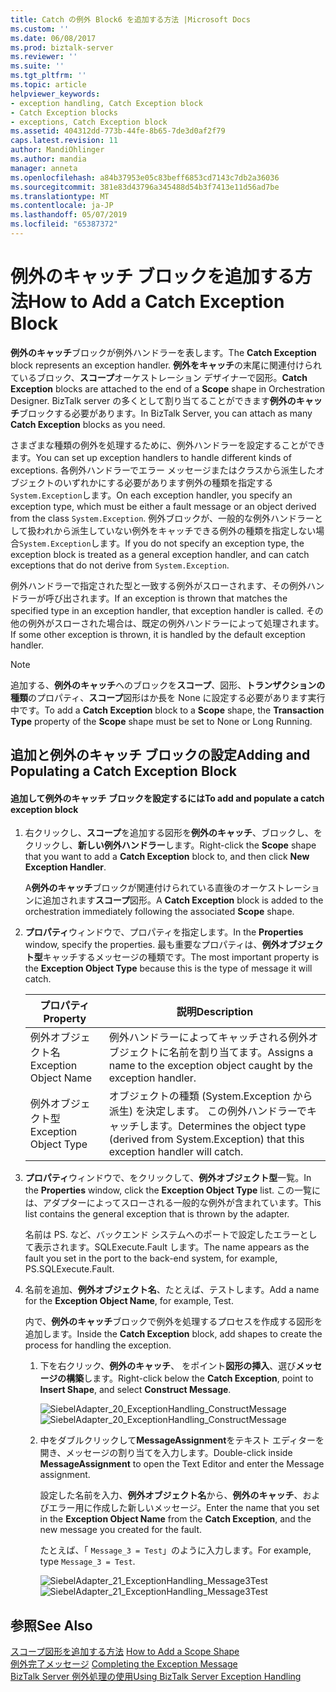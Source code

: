 ```yaml
---
title: Catch の例外 Block6 を追加する方法 |Microsoft Docs
ms.custom: ''
ms.date: 06/08/2017
ms.prod: biztalk-server
ms.reviewer: ''
ms.suite: ''
ms.tgt_pltfrm: ''
ms.topic: article
helpviewer_keywords:
- exception handling, Catch Exception block
- Catch Exception blocks
- exceptions, Catch Exception block
ms.assetid: 404312dd-773b-44fe-8b65-7de3d0af2f79
caps.latest.revision: 11
author: MandiOhlinger
ms.author: mandia
manager: anneta
ms.openlocfilehash: a84b37953e05c83beff6853cd7143c7db2a36036
ms.sourcegitcommit: 381e83d43796a345488d54b3f7413e11d56ad7be
ms.translationtype: MT
ms.contentlocale: ja-JP
ms.lasthandoff: 05/07/2019
ms.locfileid: "65387372"
---
```

# <a name="how-to-add-a-catch-exception-block"></a><span data-ttu-id="125c4-102">例外のキャッチ ブロックを追加する方法</span><span class="sxs-lookup"><span data-stu-id="125c4-102">How to Add a Catch Exception Block</span></span>
<span data-ttu-id="125c4-103">**例外のキャッチ**ブロックが例外ハンドラーを表します。</span><span class="sxs-lookup"><span data-stu-id="125c4-103">The **Catch Exception** block represents an exception handler.</span></span> <span data-ttu-id="125c4-104">**例外をキャッチ**の末尾に関連付けられているブロック、**スコープ**オーケストレーション デザイナーで図形。</span><span class="sxs-lookup"><span data-stu-id="125c4-104">**Catch Exception** blocks are attached to the end of a **Scope** shape in Orchestration Designer.</span></span> <span data-ttu-id="125c4-105">BizTalk server の多くとして割り当てることができます**例外のキャッチ**ブロックする必要があります。</span><span class="sxs-lookup"><span data-stu-id="125c4-105">In BizTalk Server, you can attach as many **Catch Exception** blocks as you need.</span></span>  
  
 <span data-ttu-id="125c4-106">さまざまな種類の例外を処理するために、例外ハンドラーを設定することができます。</span><span class="sxs-lookup"><span data-stu-id="125c4-106">You can set up exception handlers to handle different kinds of exceptions.</span></span> <span data-ttu-id="125c4-107">各例外ハンドラーでエラー メッセージまたはクラスから派生したオブジェクトのいずれかにする必要があります例外の種類を指定する`System.Exception`します。</span><span class="sxs-lookup"><span data-stu-id="125c4-107">On each exception handler, you specify an exception type, which must be either a fault message or an object derived from the class `System.Exception`.</span></span> <span data-ttu-id="125c4-108">例外ブロックが、一般的な例外ハンドラーとして扱われから派生していない例外をキャッチできる例外の種類を指定しない場合`System.Exception`します。</span><span class="sxs-lookup"><span data-stu-id="125c4-108">If you do not specify an exception type, the exception block is treated as a general exception handler, and can catch exceptions that do not derive from `System.Exception`.</span></span>  
  
 <span data-ttu-id="125c4-109">例外ハンドラーで指定された型と一致する例外がスローされます、その例外ハンドラーが呼び出されます。</span><span class="sxs-lookup"><span data-stu-id="125c4-109">If an exception is thrown that matches the specified type in an exception handler, that exception handler is called.</span></span> <span data-ttu-id="125c4-110">その他の例外がスローされた場合は、既定の例外ハンドラーによって処理されます。</span><span class="sxs-lookup"><span data-stu-id="125c4-110">If some other exception is thrown, it is handled by the default exception handler.</span></span>  
  
> [!NOTE]
>  <span data-ttu-id="125c4-111">追加する、**例外のキャッチ**へのブロックを**スコープ**、図形、**トランザクションの種類**のプロパティ、**スコープ**図形はか長を None に設定する必要があります実行中です。</span><span class="sxs-lookup"><span data-stu-id="125c4-111">To add a **Catch Exception** block to a **Scope** shape, the **Transaction Type** property of the **Scope** shape must be set to None or Long Running.</span></span>  
  
## <a name="adding-and-populating-a-catch-exception-block"></a><span data-ttu-id="125c4-112">追加と例外のキャッチ ブロックの設定</span><span class="sxs-lookup"><span data-stu-id="125c4-112">Adding and Populating a Catch Exception Block</span></span>  
  
#### <a name="to-add-and-populate-a-catch-exception-block"></a><span data-ttu-id="125c4-113">追加して例外のキャッチ ブロックを設定するには</span><span class="sxs-lookup"><span data-stu-id="125c4-113">To add and populate a catch exception block</span></span>  
  
1.  <span data-ttu-id="125c4-114">右クリックし、**スコープ**を追加する図形を**例外のキャッチ**、ブロックし、をクリックし、**新しい例外ハンドラー**します。</span><span class="sxs-lookup"><span data-stu-id="125c4-114">Right-click the **Scope** shape that you want to add a **Catch Exception** block to, and then click **New Exception Handler**.</span></span>  
  
     <span data-ttu-id="125c4-115">A**例外のキャッチ**ブロックが関連付けられている直後のオーケストレーションに追加されます**スコープ**図形。</span><span class="sxs-lookup"><span data-stu-id="125c4-115">A **Catch Exception** block is added to the orchestration immediately following the associated **Scope** shape.</span></span>  
  
2.  <span data-ttu-id="125c4-116">**プロパティ**ウィンドウで、プロパティを指定します。</span><span class="sxs-lookup"><span data-stu-id="125c4-116">In the **Properties** window, specify the properties.</span></span> <span data-ttu-id="125c4-117">最も重要なプロパティは、**例外オブジェクト型**キャッチするメッセージの種類です。</span><span class="sxs-lookup"><span data-stu-id="125c4-117">The most important property is the **Exception Object Type** because this is the type of message it will catch.</span></span>  
  
    |<span data-ttu-id="125c4-118">プロパティ</span><span class="sxs-lookup"><span data-stu-id="125c4-118">Property</span></span>|<span data-ttu-id="125c4-119">説明</span><span class="sxs-lookup"><span data-stu-id="125c4-119">Description</span></span>|  
    |--------------|-----------------|  
    |<span data-ttu-id="125c4-120">例外オブジェクト名</span><span class="sxs-lookup"><span data-stu-id="125c4-120">Exception Object Name</span></span>|<span data-ttu-id="125c4-121">例外ハンドラーによってキャッチされる例外オブジェクトに名前を割り当てます。</span><span class="sxs-lookup"><span data-stu-id="125c4-121">Assigns a name to the exception object caught by the exception handler.</span></span>|  
    |<span data-ttu-id="125c4-122">例外オブジェクト型</span><span class="sxs-lookup"><span data-stu-id="125c4-122">Exception Object Type</span></span>|<span data-ttu-id="125c4-123">オブジェクトの種類 (System.Exception から派生) を決定します。 この例外ハンドラーでキャッチします。</span><span class="sxs-lookup"><span data-stu-id="125c4-123">Determines the object type (derived from System.Exception) that this exception handler will catch.</span></span>|  
  
3.  <span data-ttu-id="125c4-124">**プロパティ**ウィンドウで、をクリックして、**例外オブジェクト型**一覧。</span><span class="sxs-lookup"><span data-stu-id="125c4-124">In the **Properties** window, click the **Exception Object Type** list.</span></span> <span data-ttu-id="125c4-125">この一覧には、アダプターによってスローされる一般的な例外が含まれています。</span><span class="sxs-lookup"><span data-stu-id="125c4-125">This list contains the general exception that is thrown by the adapter.</span></span>  
  
     <span data-ttu-id="125c4-126">名前は PS. など、バックエンド システムへのポートで設定したエラーとして表示されます。SQLExecute.Fault します。</span><span class="sxs-lookup"><span data-stu-id="125c4-126">The name appears as the fault you set in the port to the back-end system, for example, PS.SQLExecute.Fault.</span></span>  
  
4.  <span data-ttu-id="125c4-127">名前を追加、**例外オブジェクト名**、たとえば、テストします。</span><span class="sxs-lookup"><span data-stu-id="125c4-127">Add a name for the **Exception Object Name**, for example, Test.</span></span>  
  
     <span data-ttu-id="125c4-128">内で、**例外のキャッチ**ブロックで例外を処理するプロセスを作成する図形を追加します。</span><span class="sxs-lookup"><span data-stu-id="125c4-128">Inside the **Catch Exception** block, add shapes to create the process for handling the exception.</span></span>  
  
    1.  <span data-ttu-id="125c4-129">下を右クリック、**例外のキャッチ**、 をポイント**図形の挿入**、選び**メッセージの構築**します。</span><span class="sxs-lookup"><span data-stu-id="125c4-129">Right-click below the **Catch Exception**, point to **Insert Shape**, and select **Construct Message**.</span></span>  
  
         <span data-ttu-id="125c4-130">![](../core/media/siebeladapter-20-exceptionhandling-constructmessage.gif "SiebelAdapter_20_ExceptionHandling_ConstructMessage")</span><span class="sxs-lookup"><span data-stu-id="125c4-130">![](../core/media/siebeladapter-20-exceptionhandling-constructmessage.gif "SiebelAdapter_20_ExceptionHandling_ConstructMessage")</span></span>  
  
    2.  <span data-ttu-id="125c4-131">中をダブルクリックして**MessageAssignment**をテキスト エディターを開き、メッセージの割り当てを入力します。</span><span class="sxs-lookup"><span data-stu-id="125c4-131">Double-click inside **MessageAssignment** to open the Text Editor and enter the Message assignment.</span></span>  
  
         <span data-ttu-id="125c4-132">設定した名前を入力、**例外オブジェクト名**から、**例外のキャッチ**、およびエラー用に作成した新しいメッセージ。</span><span class="sxs-lookup"><span data-stu-id="125c4-132">Enter the name that you set in the **Exception Object Name** from the **Catch Exception**, and the new message you created for the fault.</span></span>  
  
         <span data-ttu-id="125c4-133">たとえば、「 `Message_3 = Test`」のように入力します。</span><span class="sxs-lookup"><span data-stu-id="125c4-133">For example, type `Message_3 = Test`.</span></span>  
  
         <span data-ttu-id="125c4-134">![](../core/media/siebeladapter-21-exceptionhandling-message3test.gif "SiebelAdapter_21_ExceptionHandling_Message3Test")</span><span class="sxs-lookup"><span data-stu-id="125c4-134">![](../core/media/siebeladapter-21-exceptionhandling-message3test.gif "SiebelAdapter_21_ExceptionHandling_Message3Test")</span></span>  
  
## <a name="see-also"></a><span data-ttu-id="125c4-135">参照</span><span class="sxs-lookup"><span data-stu-id="125c4-135">See Also</span></span>  
 <span data-ttu-id="125c4-136">[スコープ図形を追加する方法](../core/how-to-add-a-scope-shape1.md) </span><span class="sxs-lookup"><span data-stu-id="125c4-136">[How to Add a Scope Shape](../core/how-to-add-a-scope-shape1.md) </span></span>  
 <span data-ttu-id="125c4-137">[例外完了メッセージ](../core/completing-the-exception-message3.md) </span><span class="sxs-lookup"><span data-stu-id="125c4-137">[Completing the Exception Message](../core/completing-the-exception-message3.md) </span></span>  
 [<span data-ttu-id="125c4-138">BizTalk Server 例外処理の使用</span><span class="sxs-lookup"><span data-stu-id="125c4-138">Using BizTalk Server Exception Handling</span></span>](../core/using-biztalk-server-exception-handling2.md)